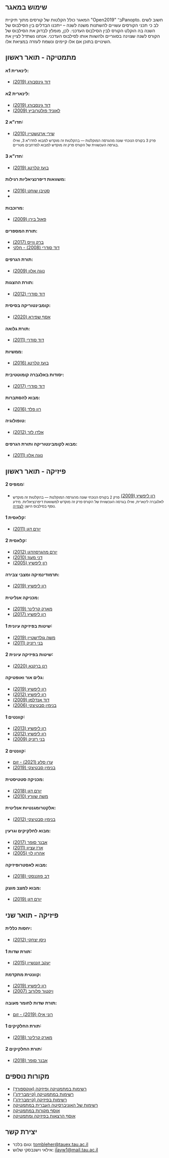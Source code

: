 ## שימוש במאגר 
המאגר כולל הקלטות של קורסים מתוך תיקיית "Open2019" ב־Panopto. חשוב לשים לב כי תכני הקורסים עשויים להשתנות משנה לשנה – ייתכנו הבדלים בין הסילבוס של השנה בה הוקלט הקורס לבין הסילבוס העדכני. לכן, מומלץ לבדוק את הסילבוס של הקורס לשנה שצוינה בסוגריים ולהשוות אותו לסילבוס העדכני. אנחנו נשתדל לציין את השינויים בתוכן אם אלו קיימים ונשמח לעזרה במציאת אלו.


## **מתמטיקה - תואר ראשון**

#### לינארית 1א:
- [דוד גינסבורג (2019)](https://tau.cloud.panopto.eu/Panopto/Pages/Sessions/List.aspx#folderID=%22e68c3124-6817-4380-8492-ae9a00abb772%22&query=%220366111101%20%D7%A4%D7%A8%D7%95%D7%A4%20%D7%93%D7%95%D7%93%20%D7%92%D7%99%D7%A0%D7%A1%D7%91%D7%95%D7%A8%D7%92%20%D7%94%D7%95%D7%99%D7%93%D7%90%D7%95%202019%22&sortColumn=0&sortAscending=true&maxResults=150)

#### לינארית 2א:
- [דוד גינסבורג (2019)](https://tau.cloud.panopto.eu/Panopto/Pages/Sessions/List.aspx#folderID=%22e68c3124-6817-4380-8492-ae9a00abb772%22&query=%220366111201%22&sortColumn=3&sortAscending=false)
- [לאוניד פולטרוביץ (2009)](https://tau.cloud.panopto.eu/Panopto/Pages/Sessions/List.aspx#folderID=%22e68c3124-6817-4380-8492-ae9a00abb772%22&query=%22%D7%9C%D7%90%D7%95%D7%A0%D7%99%D7%93%20%D7%A4%D7%95%D7%9C%D7%98%D7%A8%D7%95%D7%91%D7%99%D7%A5%22&sortColumn=0&sortAscending=true)

#### חדו"א 2:
- [שירי ארטשטיין (2010)](https://tau.cloud.panopto.eu/Panopto/Pages/Sessions/List.aspx#folderID=%22e68c3124-6817-4380-8492-ae9a00abb772%22&maxResults=250&query=%220366110203%22&sortColumn=3&sortAscending=false)  
  <sub>פרק 3 בקורס הנוכחי שונה מהגרסה המוקלטת — בהקלטות זה מוקדש למבוא לחדו"א 3, ואילו בגרסה העכשווית של הקורס פרק זה מוקדש למבוא למרחבים מטריים.</sub>

#### חדו"א 3:
- [בועז קלרטג (2019)](https://tau.cloud.panopto.eu/Panopto/Pages/Sessions/List.aspx#folderID=%22e68c3124-6817-4380-8492-ae9a00abb772%22&query=%220366214101%20%D7%A4%D7%A8%D7%95%D7%A4%20%D7%91%D7%95%D7%A2%D7%96%20%D7%A7%D7%9C%D7%A8%D7%98%D7%92%22&sortColumn=3&sortAscending=false&maxResults=50)

#### משוואות דיפרנציאליות רגילות:
- [סטיבן שוחט (2016)](https://tau.cloud.panopto.eu/Panopto/Pages/Sessions/List.aspx#folderID=%22e68c3124-6817-4380-8492-ae9a00abb772%22&query=%220366210301%20%D7%A4%D7%A8%D7%95%D7%A4%20%D7%A1%D7%98%D7%99%D7%91%D7%9F%20%D7%A9%D7%95%D7%97%D7%98%22&sortColumn=0&sortAscending=true&maxResults=50)
- 
#### מרוכבות:
- [פאול בירן (2009)](https://tau.cloud.panopto.eu/Panopto/Pages/Sessions/List.aspx#folderID=%22e68c3124-6817-4380-8492-ae9a00abb772%22&maxResults=250&query=%220366212301%22&sortColumn=3&sortAscending=false)

#### תורת המספרים:
- [ברק ווייס (2017)](https://tau.cloud.panopto.eu/Panopto/Pages/Sessions/List.aspx#folderID=%22e68c3124-6817-4380-8492-ae9a00abb772%22&maxResults=250&query=%220366214001%20%D7%91%D7%A8%D7%A7%20%D7%95%D7%95%D7%99%D7%99%D7%A1%22&sortColumn=0&sortAscending=true&view=1)
- [דוד סודרי (2008) - חלקי](https://tau.cloud.panopto.eu/Panopto/Pages/Sessions/List.aspx#folderID=%22e68c3124-6817-4380-8492-ae9a00abb772%22&maxResults=250&query=%220366214001%20%D7%A4%D7%A8%D7%95%D7%A4%20%D7%93%D7%95%D7%93%20%D7%A1%D7%95%D7%93%D7%A8%D7%99%22&sortColumn=0&sortAscending=true&view=1)

#### תורת הגרפים:
- [נוגה אלון (2009)](https://tau.cloud.panopto.eu/Panopto/Pages/Sessions/List.aspx#folderID=%22e68c3124-6817-4380-8492-ae9a00abb772%22&query=%220366326701%22&sortColumn=0&sortAscending=true&maxResults=150)

#### תורת ההצגות:
- [דוד סודרי (2012)](https://tau.cloud.panopto.eu/Panopto/Pages/Sessions/List.aspx#folderID=%22e68c3124-6817-4380-8492-ae9a00abb772%22&maxResults=250&query=%220366311701%22&sortColumn=0&sortAscending=true&view=1)

#### קומבינטוריקה בסיסית:
- [אסף שפירא (2020)](https://tau.cloud.panopto.eu/Panopto/Pages/Sessions/List.aspx#folderID=%22e68c3124-6817-4380-8492-ae9a00abb772%22&query=%220366303601%22&sortColumn=0&sortAscending=true&maxResults=150)

#### תורת גלואה:
- [דוד סודרי (2011)](https://tau.cloud.panopto.eu/Panopto/Pages/Sessions/List.aspx#folderID=%22e68c3124-6817-4380-8492-ae9a00abb772%22&query=%220366213301%20%D7%A4%D7%A8%D7%95%D7%A4%20%D7%93%D7%95%D7%93%20%D7%A1%D7%95%D7%93%D7%A8%D7%99%22&sortColumn=0&sortAscending=true&maxResults=150)

#### ממשיות:
- [בועז קלרטג (2016)](https://tau.cloud.panopto.eu/Panopto/Pages/Sessions/List.aspx#folderID=%22e68c3124-6817-4380-8492-ae9a00abb772%22&maxResults=250&query=%220366210604%22&sortColumn=0&sortAscending=true&view=1)

#### יסודות באלגברה קומוטטיבית:
- [דוד סודרי (2017)](https://tau.cloud.panopto.eu/Panopto/Pages/Sessions/List.aspx#folderID=%22e68c3124-6817-4380-8492-ae9a00abb772%22&query=%220366329201%22&sortColumn=1&sortAscending=false)

#### מבוא להסתברות:
- [רון פלד (2016)](https://tau.cloud.panopto.eu/Panopto/Pages/Sessions/List.aspx#folderID=%22e68c3124-6817-4380-8492-ae9a00abb772%22&query=%220366201005%22&sortColumn=3&sortAscending=false)

#### טופולוגיה:
- [אלדו לזר (2012)](https://tau.cloud.panopto.eu/Panopto/Pages/Sessions/List.aspx#folderID=%22e68c3124-6817-4380-8492-ae9a00abb772%22&query=%220366211501%22&sortColumn=0&sortAscending=true&maxResults=150)

#### מבוא לקומבינטוריקה ותורת הגרפים:
- [נוגה אלון (2011)](https://tau.cloud.panopto.eu/Panopto/Pages/Sessions/List.aspx#folderID=%22e68c3124-6817-4380-8492-ae9a00abb772%22&query=%220366112301%22&sortColumn=0&sortAscending=true&maxResults=150)

## **פיזיקה - תואר ראשון**

#### ממפיס 2:
- [רון ליפשיץ (2009)](https://tau.cloud.panopto.eu/Panopto/Pages/Sessions/List.aspx#folderID=%22a2ad3b9c-bb61-4401-9472-af5a00bd8f8b%22&maxResults=150)
<sub>פרק 2 בקורס הנוכחי שונה מהגרסה המוקלטת — בהקלטות זה מוקדש לאלגברה לינארית, ואילו בגרסה העכשווית של הקורס פרק זה מוקדש למשוואות דיפרנציאליות. מידע נוסף בסילבוס הישן: <a href="https://www30.tau.ac.il/internetfiles/yedion/syllabus/03/2008/0321/0321183901_Memphis2%20Info%202009_syl.pdf" target="_blank">לצפייה</a>.</sub>

#### קלאסית 1:
- [יורם דגן (2011)](https://tau.cloud.panopto.eu/Panopto/Pages/Sessions/List.aspx#folderID=%22e68c3124-6817-4380-8492-ae9a00abb772%22&query=%220321111801%20%D7%A4%D7%A8%D7%95%D7%A4%20%D7%99%D7%95%D7%A8%D7%9D%20%D7%93%D7%92%D7%9F%22&sortColumn=0&sortAscending=true&maxResults=150)

#### קלאסית 2:
- [יורם מהגרסהדגן (2012)](https://tau.cloud.panopto.eu/Panopto/Pages/Sessions/List.aspx#folderID=%22e68c3124-6817-4380-8492-ae9a00abb772%22&maxResults=250&query=%220321111901%20%D7%A4%D7%A8%D7%95%D7%A4%20%D7%99%D7%95%D7%A8%D7%9D%20%D7%93%D7%92%D7%9F%22&sortColumn=0&sortAscending=true&view=1)
- [דני מעוז (2010)](https://tau.cloud.panopto.eu/Panopto/Pages/Sessions/List.aspx#folderID=%22e68c3124-6817-4380-8492-ae9a00abb772%22&maxResults=250&query=%220321111901%20%D7%A4%D7%A8%D7%95%D7%A4%20%D7%93%D7%9F%20%D7%9E%D7%A2%D7%95%D7%96%22&sortColumn=0&sortAscending=true&view=1)
- [רון ליפשיץ (2005)](https://tau.cloud.panopto.eu/Panopto/Pages/Sessions/List.aspx#folderID=%22b8cd19ea-51ef-4053-8f7a-af63006ca9b7%22&maxResults=150)

#### תרמודינמיקה ומצבי צבירה:
- [רון ליפשיץ (2019)](https://www.youtube.com/playlist?list=PLZkJ6lmZSF_zPeVJl_0lrvfWUTtW9Ysr5)

#### מכניקה אנליטית:
- [מארק קרלינר (2019)](https://tau.cloud.panopto.eu/Panopto/Pages/Sessions/List.aspx#folderID=%22e68c3124-6817-4380-8492-ae9a00abb772%22&query=%22%D7%A4%D7%A8%D7%95%D7%A4%20%D7%9E%D7%90%D7%A8%D7%A7%20%D7%A7%D7%A8%D7%9C%D7%99%D7%A0%D7%A8%200321210501%22&sortColumn=0&sortAscending=true)
- [רון ליפשיץ (2017)](https://tau.cloud.panopto.eu/Panopto/Pages/Sessions/List.aspx#folderID=%226f452543-f862-4d77-a3b3-b05100e671e2%22&maxResults=150)

#### שיטות בפיזיקה עיונית 1:
- [משה גולדשטיין (2019)](https://www.youtube.com/playlist?list=PLZkJ6lmZSF_xrp3t3NDknuWwuh7kmiqPo)
- [בני רזניק (2011)](https://tau.cloud.panopto.eu/Panopto/Pages/Sessions/List.aspx#folderID=%22e68c3124-6817-4380-8492-ae9a00abb772%22&query=%220321213001%20%D7%A4%D7%A8%D7%95%D7%A4%20%D7%91%D7%A0%D7%99%20%D7%A8%D7%96%D7%A0%D7%99%D7%A7%22&sortColumn=0&sortAscending=true)

#### שיטות בפיזיקה עיונית 2:
- [רנן ברקנא (2020)](https://tau.cloud.panopto.eu/Panopto/Pages/Sessions/List.aspx#folderID=%22e68c3124-6817-4380-8492-ae9a00abb772%22&query=%22%D7%A8%D7%A0%D7%9F%20%D7%91%D7%A8%D7%A7%D7%A0%D7%90%200321213101%22&sortColumn=0&sortAscending=true)

#### גלים אור ואופטיקה:
- [רון ליפשיץ (2019)](https://www.youtube.com/playlist?list=PLZkJ6lmZSF_wxFvu0sZ121Jrza8EnhACZ)
- [רון ליפשיץ (2012)](https://tau.cloud.panopto.eu/Panopto/Pages/Sessions/List.aspx#folderID=%226de4f56e-4829-466d-aceb-af5a00bf94a5%22&maxResults=150)
- [דוד אנדלמן (2009)](https://tau.cloud.panopto.eu/Panopto/Pages/Sessions/List.aspx#folderID=%22e68c3124-6817-4380-8492-ae9a00abb772%22&query=%220321210201%20%D7%A4%D7%A8%D7%95%D7%A4%20%D7%93%D7%95%D7%93%20%D7%90%D7%A0%D7%93%D7%9C%D7%9E%D7%9F%22&sortColumn=0&sortAscending=true&maxResults=150)
- [בנימין סבטיצקי (2006)](https://tau.cloud.panopto.eu/Panopto/Pages/Sessions/List.aspx#folderID=%22e68c3124-6817-4380-8492-ae9a00abb772%22&query=%220321210201%20%D7%A4%D7%A8%D7%95%D7%A4%20%D7%91%D7%A0%D7%99%D7%9E%D7%99%D7%9F%20%D7%A1%D7%91%D7%98%D7%99%D7%A6%D7%A7%D7%99%22&sortColumn=0&sortAscending=true&maxResults=150)

#### קוונטים 1:
- [רון ליפשיץ (2013)](https://www.youtube.com/watch?v=1dFg0xQHr24&list=PLZkJ6lmZSF_zSpVosoINUOfePANtAUK3E&index=1)
- [רון ליפשיץ (2012)](https://tau.cloud.panopto.eu/Panopto/Pages/Sessions/List.aspx#folderID=%220aab4ae2-534f-458a-8f4a-af5a00c05b52%22)
- [בני רזניק (2009)](https://tau.cloud.panopto.eu/Panopto/Pages/Sessions/List.aspx#folderID=%22e68c3124-6817-4380-8492-ae9a00abb772%22&query=%220321210303%20%D7%93%5C%22%D7%A8%20%D7%91%D7%A0%D7%99%20%D7%A8%D7%96%D7%A0%D7%99%D7%A7%20%22&sortColumn=0&sortAscending=true)

#### קוונטים 2:
- [ערן סלע (2021) - זום](https://tau.cloud.panopto.eu/Panopto/Pages/Sessions/List.aspx#folderID=%22db04379c-07bc-416a-a76d-acc700b648bf%22)
- [בנימין סבטיצקי (2019)](https://tau.cloud.panopto.eu/Panopto/Pages/Sessions/List.aspx#folderID=%22e68c3124-6817-4380-8492-ae9a00abb772%22&query=%220321310101%20%D7%A4%D7%A8%D7%95%D7%A4%20%D7%91%D7%A0%D7%99%D7%9E%D7%99%D7%9F%20%D7%A1%D7%91%D7%98%D7%99%D7%A6%D7%A7%D7%99%22&sortColumn=0&sortAscending=true)

#### מכניקה סטטיסטית:
- [יורם דגן (2018)](https://www.youtube.com/playlist?list=PLNiWLB_wsOg5p-j1F_1LbRbkKWqLZQuSG)
- [משה שוורץ (2010)](https://tau.cloud.panopto.eu/Panopto/Pages/Sessions/List.aspx#folderID=%22e68c3124-6817-4380-8492-ae9a00abb772%22&query=%220321411001%20%D7%A4%D7%A8%D7%95%D7%A4%20%D7%9E%D7%A9%D7%94%20%D7%A9%D7%95%D7%95%D7%A8%D7%A5%20%22&sortColumn=0&sortAscending=true&maxResults=150)

#### אלקטרומגנטיות אנליטית:
- [בנימין סבטיצקי (2012)](https://tau.cloud.panopto.eu/Panopto/Pages/Sessions/List.aspx#folderID=%22e68c3124-6817-4380-8492-ae9a00abb772%22&maxResults=250&query=%220321310901%20%D7%91%D7%A0%D7%99%D7%9E%D7%99%D7%9F%20%D7%A1%D7%91%D7%98%D7%99%D7%A6%D7%A7%D7%99%22&sortColumn=0&sortAscending=true&view=1)

#### מבוא לחלקיקים וגרעין:
- [אבנר סופר (2017)](https://tau.cloud.panopto.eu/Panopto/Pages/Sessions/List.aspx#folderID=%22e68c3124-6817-4380-8492-ae9a00abb772%22&maxResults=250&query=%22%D7%90%D7%91%D7%A0%D7%A8%20%D7%A1%D7%95%D7%A4%D7%A8%200321380401%22&sortColumn=3&sortAscending=false&view=1)
- [ארז עציון (2011)](https://tau.cloud.panopto.eu/Panopto/Pages/Sessions/List.aspx#folderID=%22e68c3124-6817-4380-8492-ae9a00abb772%22&maxResults=250&query=%220321380401%20%D7%90%D7%A8%D7%96%20%D7%A2%D7%A6%D7%99%D7%95%D7%9F%22&sortColumn=0&sortAscending=true&view=1)
- [אהרון לוי (2005)](https://tau.cloud.panopto.eu/Panopto/Pages/Sessions/List.aspx#folderID=%22e68c3124-6817-4380-8492-ae9a00abb772%22&maxResults=250&query=%220321380401%20%D7%90%D7%94%D7%A8%D7%95%D7%9F%20%D7%9C%D7%95%D7%99%22&sortColumn=0&sortAscending=true&view=1)

#### מבוא לאסטרופיזיקה:
- [דב פוזננסקי (2018)](https://tau.cloud.panopto.eu/Panopto/Pages/Sessions/List.aspx#folderID=%22e68c3124-6817-4380-8492-ae9a00abb772%22&query=%220321310801-20172-14127%22&sortColumn=0&sortAscending=true)

#### מבוא למצב מוצק:
- [יורם דגן (2019)](https://www.youtube.com/playlist?list=PLZkJ6lmZSF_yW83JSl7GJzHVRLZvyDMw-)

## **פיזיקה - תואר שני**

#### יחסות כללית:
- [ניסן יצחקי (2012)](https://tau.cloud.panopto.eu/Panopto/Pages/Sessions/List.aspx#folderID=%22e68c3124-6817-4380-8492-ae9a00abb772%22&query=%220321402001%22&sortColumn=0&sortAscending=true&maxResults=150)

#### תורת שדות 1:
- [יעקב זוננשיין (2015)](https://tau.cloud.panopto.eu/Panopto/Pages/Sessions/List.aspx#folderID=%22e68c3124-6817-4380-8492-ae9a00abb772%22&query=%220321420101%22&sortColumn=0&sortAscending=true)

#### קוונטית מתקדמת:
- [רון ליפשיץ (2019)](https://tau.cloud.panopto.eu/Panopto/Pages/Sessions/List.aspx#folderID=%225c5ede73-d94a-4500-bb44-af5a00be0a41%22)
- [ויקטור פלורוב (2007)](https://tau.cloud.panopto.eu/Panopto/Pages/Sessions/List.aspx#folderID=%22e68c3124-6817-4380-8492-ae9a00abb772%22&query=%220321411501%20%D7%A4%D7%A8%D7%95%D7%A4%20%D7%95%D7%99%D7%A7%D7%98%D7%95%D7%A8%20%D7%A4%D7%9C%D7%95%D7%A8%D7%95%D7%91%22&sortColumn=0&sortAscending=true&maxResults=150)

#### תורת שדות לחומר מעובה:
- [רוני אילן (2019) - זום](https://tau.cloud.panopto.eu/Panopto/Pages/Sessions/List.aspx#folderID=%22d5e6ae13-60d3-4671-ac2a-ac4e00d44069%22)

#### תורת החלקיקים 1:
- [מארק קרלינר (2018)](https://tau.cloud.panopto.eu/Panopto/Pages/Sessions/List.aspx#folderID=%22e68c3124-6817-4380-8492-ae9a00abb772%22&query=%220321484201%22&sortColumn=0&sortAscending=true)

#### תורת החלקיקים 2:
- [אבנר סופר (2018)](https://tau.cloud.panopto.eu/Panopto/Pages/Sessions/List.aspx#folderID=%22e68c3124-6817-4380-8492-ae9a00abb772%22&maxResults=250&query=%22%D7%90%D7%91%D7%A0%D7%A8%20%D7%A1%D7%95%D7%A4%D7%A8%200321484601%22&sortColumn=0&sortAscending=true&view=1)

## **מקורות נוספים**
- [רשימות במתמטיקה ופיזיקה (אוקספורד)](https://courses.maths.ox.ac.uk/)
- [רשימות במתמטיקה (קיימברידג')](https://dec41.user.srcf.net/notes/)
- [רשימות בפיזיקה (קיימברידג')](https://www.damtp.cam.ac.uk/user/tong/teaching.html)
- [רשימות של האוניברסיטה העברית במתמטיקה](https://digmi.org/lecture-notes/)
- [אוסף מקורות במתמטיקה](https://realnotcomplex.com/)
- [אוסף הרצאות בפיזיקה ומתמטיקה](https://github.com/Developer-Y/math-science-video-lectures?tab=readme-ov-file)

## **יצירת קשר**
- טום בלכר: tombleher@tauex.tau.ac.il
- אילאי וישנבסקי שלוש: ilayw1@mail.tau.ac.il

